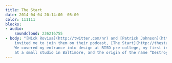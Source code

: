 ```yaml
---
title: The Start
date: 2014-04-04 20:14:00 -05:00
color: 111111
blocks:
- audio:
    soundcloud: 236216755
- body: "[Nick Rovisa](http://twitter.com/nr) and [Patrick Johnson](http://twitter.com/patrickbjohnson)
    invited me to join them on their podcast, [The Start](http://thestart.fm/interviews/the-flyer-guy).
    We covered my entrance into design at RISD pre-college, my first internship-turned-job
    at a small studio in Baltimore, and the origin of the name “Destroy Today”."
---
```


